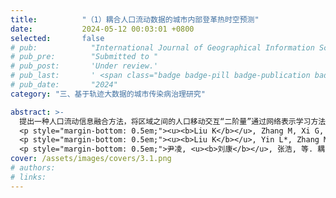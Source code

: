 ```yaml
---
title:          "（1）耦合人口流动数据的城市内部登革热时空预测"
date:           2024-05-12 00:03:01 +0800
selected:       false
# pub:            "International Journal of Geographical Information Science (IJGIS)"
# pub_pre:        "Submitted to "
# pub_post:       'Under review.'
# pub_last:       ' <span class="badge badge-pill badge-publication badge-success">Spotlight</span>'
# pub_date:       "2024"
category: "三、基于轨迹大数据的城市传染病治理研究"

abstract: >-
  提出一种人口流动信息融合方法，将区域之间的人口移动交互“二阶量”通过网络表示学习方法转为“一阶量”，用以增强传染病时空预测精度。基于此技术实现了广州市街镇级别的精细空间尺度登革热时空预警预测，支撑了2019年广东省重点城市登革热防控工作部署。进一步融合街景图像大数据等城市环境信息，与温度、降雨量、人口等变量融合以增强登革热时空预测精度，助力登革热防控的空间精准化实施。
  <p style="margin-bottom: 0.5em;"><u><b>Liu K</b></u>, Zhang M, Xi G, Deng A, Song T, Li Q, Kang M, Yin L*, Enhancing fine-grained intra-urban dengue forecasting by integrating spatial interactions of human movements between urban regions[J]. PLOS Neglected Tropical Diseases, 2020, 14(12): e0008924.（中科院一区SCI）<a href='https://doi.org/10.1371/journal.pntd.0008924' target='_blank'>[paper]</a></p>
  <p style="margin-bottom: 0.5em;"><u><b>Liu K</b></u>, Yin L*, Zhang M, Kang M, Deng A, Li Q, Song T. Facilitating fine-grained intra-urban dengue forecasting by integrating urban environments measured from street-view images[J]. Infectious Diseases of Poverty, 2021, 10: 40.（中科院一区SCI）<a href='https://doi.org/10.1186/s40249-021-00824-5' target='_blank'>[paper]</a></p>
  <p style="margin-bottom: 0.5em;">尹凌, <u><b>刘康</b></u>, 张浩, 等. 耦合人群移动的COVID-19传染病模型研究进展[J]. 地球信息科学学报, 2021, 23(11): 1894-1909.<a href='https://doi.org/10.12082/dqxxkx.2021.210091 ' target='_blank'>[paper]</a></p>
cover: /assets/images/covers/3.1.png
# authors:
# links:
---
```

